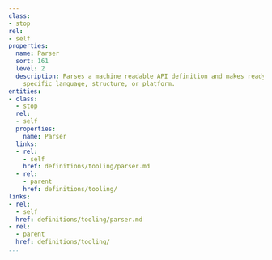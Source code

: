 ```yaml
---
class:
- stop
rel:
- self
properties:
  name: Parser
  sort: 161
  level: 2
  description: Parses a machine readable API definition and makes ready for use in
    specific language, structure, or platform.
entities:
- class:
  - stop
  rel:
  - self
  properties:
    name: Parser
  links:
  - rel:
    - self
    href: definitions/tooling/parser.md
  - rel:
    - parent
    href: definitions/tooling/
links:
- rel:
  - self
  href: definitions/tooling/parser.md
- rel:
  - parent
  href: definitions/tooling/
...
```

